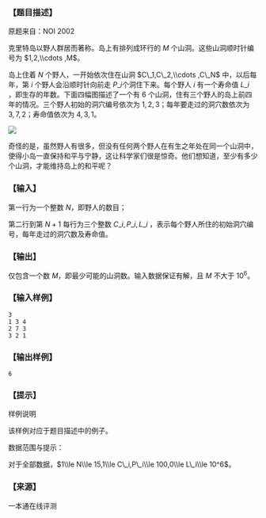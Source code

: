 ### 【题目描述】

原题来自：NOI 2002

克里特岛以野人群居而著称。岛上有排列成环行的 $M$ 个山洞。这些山洞顺时针编号为 $1,2,\\cdots ,M$。

岛上住着 $N$ 个野人，一开始依次住在山洞 $C\_1,C\_2,\\cdots ,C\_N$ 中，以后每年，第 $i$ 个野人会沿顺时针向前走 $P\_i$个洞住下来。每个野人 $i$ 有一个寿命值 $L\_i$ ，即生存的年数。下面四幅图描述了一个有 $6$ 个山洞，住有三个野人的岛上前四年的情况。三个野人初始的洞穴编号依次为 $1,2,3$；每年要走过的洞穴数依次为 $3,7,2$；寿命值依次为 $4,3,1$。

![](pic/1637.png)

奇怪的是，虽然野人有很多，但没有任何两个野人在有生之年处在同一个山洞中，使得小岛一直保持和平与宁静，这让科学家们很是惊奇。他们想知道，至少有多少个山洞，才能维持岛上的和平呢？

### 【输入】

第一行为一个整数 $N$，即野人的数目；

第二行到第 $N+1$ 每行为三个整数 $C\_i, P\_i, L\_i$ ，表示每个野人所住的初始洞穴编号，每年走过的洞穴数及寿命值。

### 【输出】

仅包含一个数 $M$，即最少可能的山洞数。输入数据保证有解，且 $M$ 不大于 $10^6$。

### 【输入样例】

```
3
1 3 4
2 7 3
3 2 1
```

### 【输出样例】

```
6
```

### 【提示】

样例说明

该样例对应于题目描述中的例子。

数据范围与提示：

对于全部数据，$1\\le N\\le 15,1\\le C\_i,P\_i\\le 100,0\\le L\_i\\le 10^6$。


 ### 【来源】

 一本通在线评测 